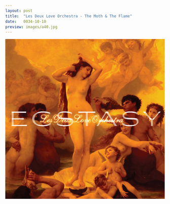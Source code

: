 ```yaml
---
layout: post
title:  "Les Deux Love Orchestra - The Moth & The Flame"
date:   0034-10-10
preview: images/a40.jpg
---
```


![Les Deux Love Orchestra - Ecstasy](/images/a40.jpg)
